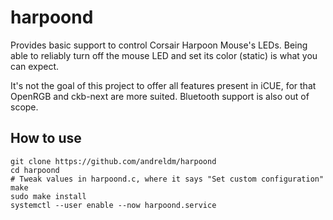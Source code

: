 # harpoond

Provides basic support to control Corsair Harpoon Mouse's LEDs.
Being able to reliably turn off the mouse LED and set its color (static) is what you can expect.

It's not the goal of this project to offer all features present in iCUE, for that OpenRGB and ckb-next are more suited.
Bluetooth support is also out of scope.

## How to use

```
git clone https://github.com/andreldm/harpoond
cd harpoond
# Tweak values in harpoond.c, where it says "Set custom configuration"
make
sudo make install
systemctl --user enable --now harpoond.service
```
